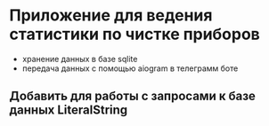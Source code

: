 # Приложение для ведения статистики по чистке приборов

- хранение данных в базе sqlite
- передача данных с помощью aiogram в телеграмм боте

## Добавить для работы с запросами к базе данных LiteralString
